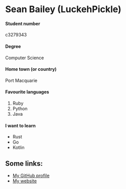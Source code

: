 # Sean Bailey (LuckehPickle)


#### Student number

c3279343


#### Degree

Computer Science


#### Home town (or country)

Port Macquarie  


#### Favourite languages 

 1. Ruby
 2. Python
 3. Java


#### I want to learn

 * Rust
 * Go
 * Kotlin


## Some links:

 * [My GitHub profile](https://github.com/LuckehPickle)
 * [My website](http://seanbailey.io)
